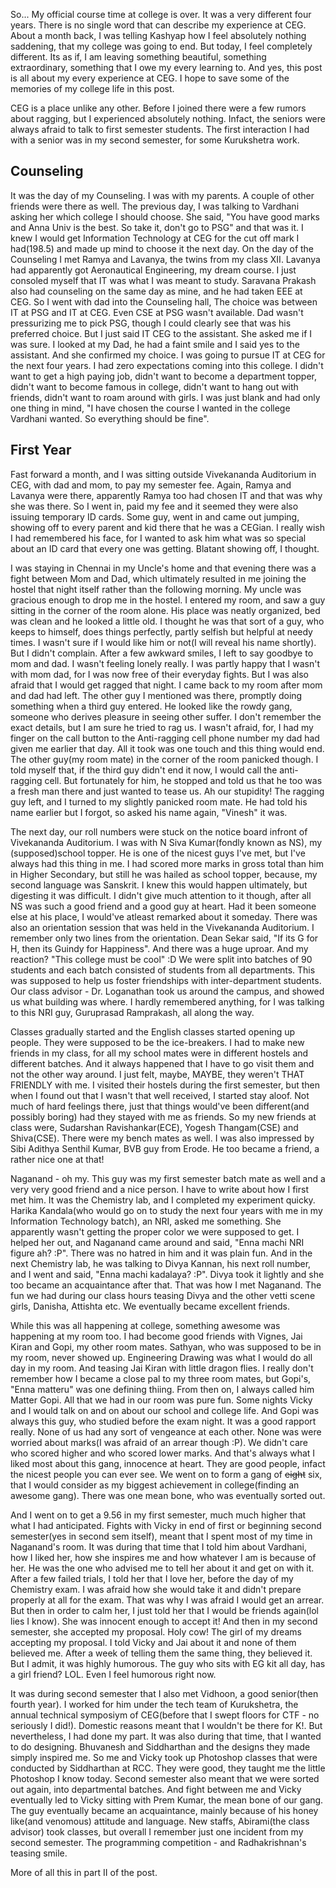 <!--
3
kousikk
08 May 
2014
CEG, Anna University, college life
-->

So... My official course time at college is over. It was a very different four years. There is no single word that can describe my experience at CEG. About a month back, I was telling Kashyap how I feel absolutely nothing saddening, that my college was going to end. But today, I feel completely different. Its as if, I am leaving something beautiful, something extraordinary, something that I owe my every learning to. And yes, this post is all about my every experience at CEG. I hope to save some of the memories of my college life in this post.

CEG is a place unlike any other. Before I joined there were a few rumors about ragging, but I experienced absolutely nothing. Infact, the seniors were always afraid to talk to first semester students. The first interaction I had with a senior was in my second semester, for some Kurukshetra work.

Counseling
-----------

It was the day of my Counseling. I was with my parents. A couple of other friends were there as well. The previous day, I was talking to Vardhani asking her which college I should choose. She said, "You have good marks and Anna Univ is the best. So take it, don't go to PSG" and that was it. I knew I would get Information Technology at CEG for the cut off mark I had(198.5) and made up mind to choose it the next day. On the day of the Counseling I met Ramya and Lavanya, the twins from my class XII. Lavanya had apparently got Aeronautical Engineering, my dream course. I just consoled myself that IT was what I was meant to study. Saravana Prakash also had counseling on the same day as mine, and he had taken EEE at CEG. So I went with dad into the Counseling hall, The choice was between IT at PSG and IT at CEG. Even CSE at PSG wasn't available. Dad wasn't pressurizing me to pick PSG, though I could clearly see that was his preferred choice. But I just said IT CEG to the assistant. She asked me if I was sure. I looked at my Dad, he had a faint smile and I said yes to the assistant. And she confirmed my choice. I was going to pursue IT at CEG for the next four years. I had zero expectations coming into this college. I didn't want to get a high paying job, didn't want to become a department topper, didn't want to become famous in college, didn't want to hang out with friends, didn't want to roam around with girls. I was just blank and had only one thing in mind, "I have chosen the course I wanted in the college Vardhani wanted. So everything should be fine".


First Year
-----------
Fast forward a month, and I was sitting outside Vivekananda Auditorium in CEG, with dad and mom, to pay my semester fee. Again, Ramya and Lavanya were there, apparently Ramya too had chosen IT and that was why she was there. So I went in, paid my fee and it seemed they were also issuing temporary ID cards. Some guy, went in and came out jumping, showing off to every parent and kid there that he was a CEGian. I really wish I had remembered his face, for I wanted to ask him what was so special about an ID card that every one was getting. Blatant showing off, I thought.

I was staying in Chennai in my Uncle's home and that evening there was a fight between Mom and Dad, which ultimately resulted in me joining the hostel that night itself rather than the following morning. My uncle was gracious enough to drop me in the hostel. I entered my room, and saw a guy sitting in the corner of the room alone. His place was neatly organized, bed was clean and he looked a little old. I thought he was that sort of a guy, who keeps to himself, does things perfectly, partly selfish but helpful at needy times. I wasn't sure if I would like him or not(I will reveal his name shortly). But I didn't complain. After a few awkward smiles, I left to say goodbye to mom and dad. I wasn't feeling lonely really. I was partly happy that I wasn't with mom dad, for I was now free of their everyday fights. But I was also afraid that I would get ragged that night. I came back to my room after mom and dad had left. The other guy I mentioned was there, promptly doing something when a third guy entered. He looked like the rowdy gang, someone who derives pleasure in seeing other suffer. I don't remember the exact details, but I am sure he tried to rag us. I wasn't afraid, for, I had my finger on the call button to the Anti-ragging cell phone number my dad had given me earlier that day. All it took was one touch and this thing would end. The other guy(my room mate) in the corner of the room panicked though. I told myself that, if the third guy didn't end it now, I would call the anti-ragging cell. But fortunately for him, he stopped and told us that he too was a fresh man there and just wanted to tease us. Ah our stupidity! The ragging guy left, and I turned to my slightly panicked room mate. He had told his name earlier but I forgot, so asked his name again, "Vinesh" it was.

The next day, our roll numbers were stuck on the notice board infront of Vivekananda Auditorium. I was with N Siva Kumar(fondly known as NS), my (supposed)school topper. He is one of the nicest guys I've met, but I've always had this thing in me. I had scored more marks in gross total than him in Higher Secondary, but still he was hailed as school topper, because, my second language was Sanskrit. I knew this would happen ultimately, but digesting it was difficult. I didn't give much attention to it though, after all NS was such a good friend and a good guy at heart. Had it been someone else at his place, I would've atleast remarked about it someday. There was also an orientation session that was held in the Vivekananda Auditorium. I remember only two lines from the orientation. Dean Sekar said, "If its G for H, then its Guindy for Happiness". And there was a huge uproar. And my reaction? "This college must be cool" :D We were split into batches of 90 students and each batch consisted of students from all departments. This was supposed to help us foster friendships with inter-department students. Our class advisor - Dr. Loganathan took us around the campus, and showed us what building was where. I hardly remembered anything, for I was talking to this NRI guy, Guruprasad Ramprakash, all along the way.

Classes gradually started and the English classes started opening up people. They were supposed to be the ice-breakers. I had to make new friends in my class, for all my school mates were in different hostels and different batches. And it always happened that I have to go visit them and not the other way around. I just felt, maybe, MAYBE, they weren't THAT FRIENDLY with me. I visited their hostels during the first semester, but then when I found out that I wasn't that well received, I started stay aloof. Not much of hard feelings there, just that things would've been different(and possibly boring) had they stayed with me as friends. So my new friends at class were, Sudarshan Ravishankar(ECE), Yogesh Thangam(CSE) and Shiva(CSE). There were my bench mates as well. I was also impressed by Sibi Adithya Senthil Kumar, BVB guy from Erode. He too became a friend, a rather nice one at that! 

Naganand - oh my. This guy was my first semester batch mate as well and a very very good friend and a nice person. I have to write about how I first met him. It was the Chemistry lab, and I completed my experiment quicky. Harika Kandala(who would go on to study the next four years with me in my Information Technology batch), an NRI, asked me something. She apparently wasn't getting the proper color we were supposed to get. I helped her out, and Naganand came around and said, "Enna machi NRI figure ah? :P". There was no hatred in him and it was plain fun. And in the next Chemistry lab, he was talking to Divya Kannan, his next roll number, and I went and said, "Enna machi kadalaya? :P". Divya took it lightly and she too became an acquaintance after that. That was how I met Naganand. The fun we had during our class hours teasing Divya and the other vetti scene girls, Danisha, Attishta etc. We eventually became excellent friends.

While this was all happening at college, something awesome was happening at my room too. I had become good friends with Vignes, Jai Kiran and Gopi, my other room mates. Sathyan, who was supposed to be in my room, never showed up. Engineering Drawing was what I would do all day in my room. And teasing Jai Kiran with little dragon flies. I really don't remember how I became a close pal to my three room mates, but Gopi's, "Enna matteru" was one defining thiing. From then on, I always called him Matter Gopi. All that we had in our room was pure fun. Some nights Vicky and I would talk on and on about our school and college life. And Gopi was always this guy, who studied before the exam night. It was a good rapport really. None of us had any sort of vengeance at each other. None was were worried about marks(I was afraid of an arrear though :P). We didn't care who scored higher and who scored lower marks. And that's always what I liked most about this gang, innocence at heart. They are good people, infact the nicest people you can ever see. We went on to form a gang of <del>eight</del> six, that I would consider as my biggest achievement in college(finding an awesome gang). There was one mean bone, who was eventually sorted out.

And I went on to get a 9.56 in my first semester, much much higher that what I had anticipated. Fights with Vicky in end of first or beginning second semester(yes in second sem itself), meant that I spent most of my time in Naganand's room. It was during that time that I told him about Vardhani, how I liked her, how she inspires me and how whatever I am is because of her. He was the one who advised me to tell her about it and get on with it. After a few failed trials, I told her that I love her, before the day of my Chemistry exam. I was afraid how she would take it and didn't prepare properly at all for the exam. That was why I was afraid I would get an arrear. But then in order to calm her, I just told her that I would be friends again(lol lies I know). She was innocent enough to accept it! And then in my second semester, she accepted my proposal. Holy cow! The girl of my dreams accepting my proposal. I told Vicky and Jai about it and none of them believed me. After a week of telling them the same thing, they believed it. But I admit, it was highly humorous. The guy who sits with EG kit all day, has a girl friend? LOL. Even I feel humorous right now.

It was during second semester that I also met Vidhoon, a good senior(then fourth year). I worked for him under the tech team of Kurukshetra, the annual technical symposiym of CEG(before that I swept floors for CTF - no seriously I did!). Domestic reasons meant that I wouldn't be there for K!. But nevertheless, I had done my part. It was also during that time, that I wanted to do designing. Bhuvanesh and Siddharthan and the designs they made simply inspired me. So me and Vicky took up Photoshop classes that were conducted by Siddharthan at RCC. They were good, they taught me the little Photoshop I know today. Second semester also meant that we were sorted out again, into departmental batches. And fight between me and Vicky eventually led to Vicky sitting with Prem Kumar, the mean bone of our gang. The guy eventually became an acquaintance, mainly because of his honey like(and venomous) attitude and language. New staffs, Abirami(the class advisor) took classes, but overall I remember just one incident from my second semester. The programming competition - and Radhakrishnan's teasing smile.

More of all this in part II of the post.

